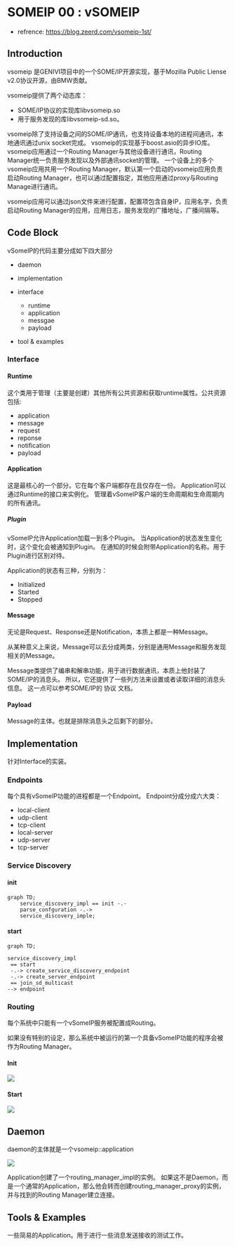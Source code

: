 # SOMEIP 00 : vSOMEIP

* refrence: https://blog.zeerd.com/vsomeip-1st/

## Introduction
vsomeip 是GENIVI项目中的一个SOME/IP开源实现，基于Mozilla Public Liense v2.0协议开源，由BMW贡献。

vsomeip提供了两个动态库：
* SOME/IP协议的实现库libvsomeip.so
* 用于服务发现的库libvsomeip-sd.so。

vsomeip除了支持设备之间的SOME/IP通讯，也支持设备本地的进程间通讯，本地通讯通过unix socket完成。
vsomeip的实现基于boost.asio的异步IO库。
vsomeip应用通过一个Routing Manager与其他设备进行通讯，Routing Manager统一负责服务发现以及外部通讯socket的管理。
一个设备上的多个vsomeip应用共用一个Routing Manager，默认第一个启动的vsomeip应用负责启动Routing Manager，也可以通过配置指定，其他应用通过proxy与Routing Manage进行通讯。

vsomeip应用可以通过json文件来进行配置，配置项包含自身IP，应用名字，负责启动Routing Manager的应用，应用日志，服务发现的广播地址，广播间隔等。


## Code Block

vSomeIP的代码主要分成如下四大部分

* daemon

* implementation

* interface
    - runtime
    - application
    - messgae
    - payload

* tool & examples

### Interface

#### Runtime
这个类用于管理（主要是创建）其他所有公共资源和获取runtime属性。公共资源包括:

- application
- message
- request
- reponse
- notification
- payload

#### Application
这是最核心的一个部分。它在每个客户端都存在且仅存在一份。
Application可以通过Runtime的接口来实例化。
管理着vSomeIP客户端的生命周期和生命周期内的所有通讯。

##### Plugin

vSomeIP允许Application加载一到多个Plugin。
当Application的状态发生变化时，这个变化会被通知到Plugin。
在通知的时候会附带Application的名称。用于Plugin进行区别对待。

Application的状态有三种，分别为：
* Initialized
* Started
* Stopped

#### Message
无论是Request、Response还是Notification，本质上都是一种Message。

从某种意义上来说，Message可以去分成两类，分别是通用Message和服务发现相关的Message。

Message类提供了编串和解串功能，用于进行数据通讯，本质上他封装了SOME/IP的消息头。
所以，它还提供了一些列方法来设置或者读取详细的消息头信息。
这一点可以参考SOME/IP的 协议 文档。

#### Payload

Message的主体。也就是排除消息头之后剩下的部分。


## Implementation
针对Interface的实装。 

### Endpoints
每个具有vSomeIP功能的进程都是一个Endpoint。
Endpoint分成分成六大类：

- local-client
- udp-client
- tcp-client
- local-server
- udp-server
- tcp-server


### Service Discovery

#### init

```mermaid
graph TD;
    service_discovery_impl == init -.- 
    parse_confguration -.->
    service_discovery_imple;

```

#### start
```mermaid
graph TD;

service_discovery_impl
 == start 
 -.-> create_service_discovery_endpoint 
 -.-> create_server_endpoint 
 == join_sd_multicast
--> endpoint

```

### Routing

每个系统中只能有一个vSomeIP服务被配置成Routing。

如果没有特别的设定，那么系统中被运行的第一个具备vSomeIP功能的程序会被作为Routing Manager。


#### Init

![](./imgs/vSOMEIP_source_routing_init.png)


#### Start
![](./imgs/vSOMEIP_source_routing_start.png)



## Daemon

daemon的主体就是一个vsomeip::application

![](./imgs/vSOMEIP_source_daemon.png)


Application创建了一个routing_manager_impl的实例。
如果这不是Daemon，而是一个通常的Application，那么他会转而创建routing_manager_proxy的实例，并与找到的Routing Manager建立连接。



## Tools & Examples

一些简易的Application。用于进行一些消息发送接收的测试工作。

